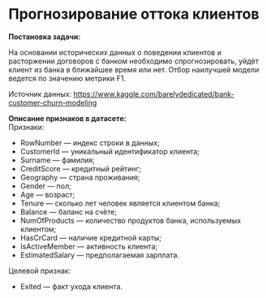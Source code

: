 # Прогнозирование оттока клиентов
**Постановка задачи:**  

На основании исторических данных о поведении клиентов и расторжении договоров с банком необходимо спрогнозировать, уйдёт клиент из банка в ближайшее время или нет. Отбор наилучшей модели ведется по значению метрики F1.

Источник данных: https://www.kaggle.com/barelydedicated/bank-customer-churn-modeling

**Описание признаков в датасете:**  
Признаки:
* RowNumber — индекс строки в данных;
* CustomerId — уникальный идентификатор клиента;
* Surname — фамилия;
* CreditScore — кредитный рейтинг;
* Geography — страна проживания;
* Gender — пол;
* Age — возраст;
* Tenure — сколько лет человек является клиентом банка;
* Balance — баланс на счёте;
* NumOfProducts — количество продуктов банка, используемых клиентом;
* HasCrCard — наличие кредитной карты;
* IsActiveMember — активность клиента;
* EstimatedSalary — предполагаемая зарплата.  

Целевой признак:
* Exited — факт ухода клиента.
